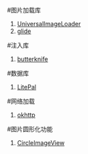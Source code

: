 #图片加载库
1. [UniversalImageLoader](https://github.com/nostra13/Android-Universal-Image-Loader)
2. [glide](https://github.com/bumptech/glide)

#注入库
1. [butterknife](https://github.com/JakeWharton/butterknife)

#数据库
1. [LitePal](https://github.com/LitePalFramework/LitePal)

#网络加载
1. [okhttp](https://github.com/square/okhttp)

#图片圆形化功能
1. [CircleImageView](https://github.com/hdodenhof/CircleImageView)
